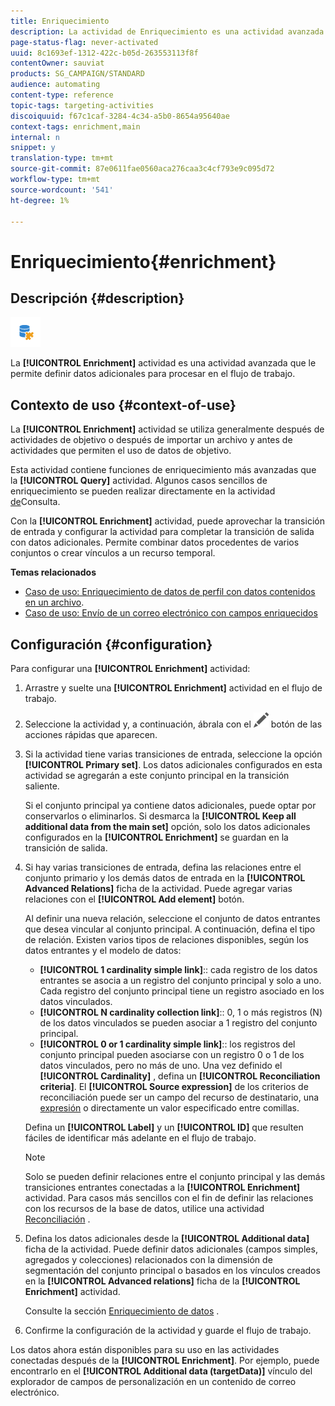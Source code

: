 ```yaml
---
title: Enriquecimiento
description: La actividad de Enriquecimiento es una actividad avanzada que le permite definir datos adicionales para procesar en el flujo de trabajo.
page-status-flag: never-activated
uuid: 8c1693ef-1312-422c-b05d-263553113f8f
contentOwner: sauviat
products: SG_CAMPAIGN/STANDARD
audience: automating
content-type: reference
topic-tags: targeting-activities
discoiquuid: f67c1caf-3284-4c34-a5b0-8654a95640ae
context-tags: enrichment,main
internal: n
snippet: y
translation-type: tm+mt
source-git-commit: 87e0611fae0560aca276caa3c4cf793e9c095d72
workflow-type: tm+mt
source-wordcount: '541'
ht-degree: 1%

---
```



# Enriquecimiento{#enrichment}

## Descripción {#description}

![](assets/enrichment.png)

La **[!UICONTROL Enrichment]** actividad es una actividad avanzada que le permite definir datos adicionales para procesar en el flujo de trabajo.

## Contexto de uso {#context-of-use}

La **[!UICONTROL Enrichment]** actividad se utiliza generalmente después de actividades de objetivo o después de importar un archivo y antes de actividades que permiten el uso de datos de objetivo.

Esta actividad contiene funciones de enriquecimiento más avanzadas que la **[!UICONTROL Query]** actividad. Algunos casos sencillos de enriquecimiento se pueden realizar directamente en la actividad [de](../../automating/using/query.md#enriching-data)Consulta.

Con la **[!UICONTROL Enrichment]** actividad, puede aprovechar la transición de entrada y configurar la actividad para completar la transición de salida con datos adicionales. Permite combinar datos procedentes de varios conjuntos o crear vínculos a un recurso temporal.

**Temas relacionados**

* [Caso de uso: Enriquecimiento de datos de perfil con datos contenidos en un archivo](../../automating/using/enriching-profile-data-file.md).
* [Caso de uso: Envío de un correo electrónico con campos enriquecidos](../../automating/using/sending-email-enriched-fields.md)

## Configuración {#configuration}

Para configurar una **[!UICONTROL Enrichment]** actividad:

1. Arrastre y suelte una **[!UICONTROL Enrichment]** actividad en el flujo de trabajo.
1. Seleccione la actividad y, a continuación, ábrala con el ![](assets/edit_darkgrey-24px.png) botón de las acciones rápidas que aparecen.
1. Si la actividad tiene varias transiciones de entrada, seleccione la opción **[!UICONTROL Primary set]**. Los datos adicionales configurados en esta actividad se agregarán a este conjunto principal en la transición saliente.

   Si el conjunto principal ya contiene datos adicionales, puede optar por conservarlos o eliminarlos. Si desmarca la **[!UICONTROL Keep all additional data from the main set]** opción, solo los datos adicionales configurados en la **[!UICONTROL Enrichment]** se guardan en la transición de salida.

1. Si hay varias transiciones de entrada, defina las relaciones entre el conjunto primario y los demás datos de entrada en la **[!UICONTROL Advanced Relations]** ficha de la actividad. Puede agregar varias relaciones con el **[!UICONTROL Add element]** botón.

   Al definir una nueva relación, seleccione el conjunto de datos entrantes que desea vincular al conjunto principal. A continuación, defina el tipo de relación. Existen varios tipos de relaciones disponibles, según los datos entrantes y el modelo de datos:

   * **[!UICONTROL 1 cardinality simple link]**:: cada registro de los datos entrantes se asocia a un registro del conjunto principal y solo a uno. Cada registro del conjunto principal tiene un registro asociado en los datos vinculados.
   * **[!UICONTROL N cardinality collection link]**:: 0, 1 o más registros (N) de los datos vinculados se pueden asociar a 1 registro del conjunto principal.
   * **[!UICONTROL 0 or 1 cardinality simple link]**:: los registros del conjunto principal pueden asociarse con un registro 0 o 1 de los datos vinculados, pero no más de uno.
   Una vez definido el **[!UICONTROL Cardinality]** , defina un **[!UICONTROL Reconciliation criteria]**. El **[!UICONTROL Source expression]** de los criterios de reconciliación puede ser un campo del recurso de destinatario, una [expresión](../../automating/using/advanced-expression-editing.md) o directamente un valor especificado entre comillas.

   Defina un **[!UICONTROL Label]** y un **[!UICONTROL ID]** que resulten fáciles de identificar más adelante en el flujo de trabajo.

   >[!NOTE]
   >
   >Solo se pueden definir relaciones entre el conjunto principal y las demás transiciones entrantes conectadas a la **[!UICONTROL Enrichment]** actividad. Para casos más sencillos con el fin de definir las relaciones con los recursos de la base de datos, utilice una actividad [Reconciliación](../../automating/using/reconciliation.md) .

1. Defina los datos adicionales desde la **[!UICONTROL Additional data]** ficha de la actividad. Puede definir datos adicionales (campos simples, agregados y colecciones) relacionados con la dimensión de segmentación del conjunto principal o basados en los vínculos creados en la **[!UICONTROL Advanced relations]** ficha de la **[!UICONTROL Enrichment]** actividad.

   Consulte la sección [Enriquecimiento de datos](../../automating/using/query.md#enriching-data) .

1. Confirme la configuración de la actividad y guarde el flujo de trabajo.

Los datos ahora están disponibles para su uso en las actividades conectadas después de la **[!UICONTROL Enrichment]**. Por ejemplo, puede encontrarlo en el **[!UICONTROL Additional data (targetData)]** vínculo del explorador de campos de personalización en un contenido de correo electrónico.

